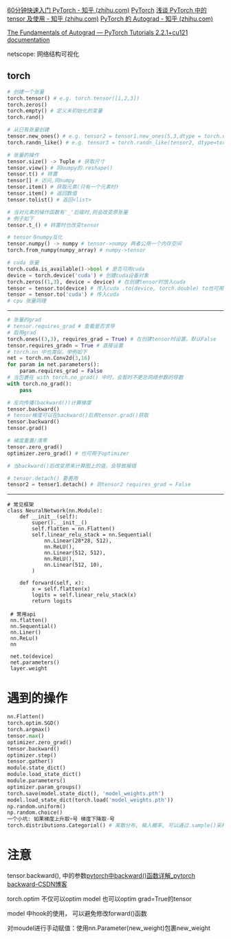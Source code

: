 [60分钟快速入门 PyTorch - 知乎 (zhihu.com)](https://zhuanlan.zhihu.com/p/66543791)
[PyTorch](https://pytorch.org/)
[浅谈 PyTorch 中的 tensor 及使用 - 知乎 (zhihu.com)](https://zhuanlan.zhihu.com/p/67184419)
[PyTorch 的 Autograd - 知乎 (zhihu.com)](https://zhuanlan.zhihu.com/p/69294347)

[The Fundamentals of Autograd — PyTorch Tutorials 2.2.1+cu121 documentation](https://pytorch.org/tutorials/beginner/introyt/autogradyt_tutorial.html)

netscope: 网络结构可视化

##  torch

```python
# 创建一个张量 
torch.tensor() # e.g. torch.tensor([1,2,3])
torch.zeros()
torch.empty() # 定义未初始化的变量
torch.rand()

# 从已有张量创建
tensor.new_ones() # e.g. tensor2 = tensor1.new_ones(5,3,dtype = torch.double) 保留tensor1中的一些属性
torch.randn_like() # e.g. tensor3 = torch.randn_like(tensor2, dtype=torch.float) 保留tensor1的形状

# 张量的操作
tensor.size() -> Tuple # 获取尺寸
tensor.view() # 同numpy的.reshape()
tensor.t() # 转置
tensor[] # 访问,同numpy
tensor.item() # 获取元素(只有一个元素时)
tensor.item() # 返回数值
tensor.tolist() # 返回<list>

# 当对元素的操作函数有'_'后缀时,则会改变原张量
# 例子如下
tensor.t_() # 转置时也改变tensor

# tensor与numpy互化
tensor.numpy() -> numpy # tensor->numpy 两者公用一个内存空间
torch.from_numpy(numpy_array) # numpy->tensor

# cuda 张量
torch.cuda.is_available()->bool # 是否可用cuda
device = torch.device('cuda') # 创建cuda设备对象
torch.zeros((1,3), device = device) # 在创建tensor时放入cuda
tensor = tensor.to(device) # 传入cuda .to(device, torch.double) to也可用于改变数据类型
tensor = tensor.to('cuda') # 传入cuda
# cpu 张量同理
```
------
```python
# 张量的grad
# tensor.requires_grad # 查看是否求导
# 启用grad
torch.ones((3,3), requires_grad = True) # 在创建tensor时设置，默认False
tensor.requires_gradn = True # 直接设置
# torch.nn 中也类似，举例如下
net = torch.nn.Conv2d(3,16)
for param in net.parameters():
    param.requires_grad = False
# 当包裹在 with torch.no_grad() 中时，会暂时不更总网络参数的导数
with torch.no_grad():
    pass

# 反向传播(backward())计算梯度
tensor.backward()
# tensor梯度可以在backward()后用tensor.grad()获取
tensor.backward()
tensor.grad()

# 梯度重置/清零
tensor.zero_grad()
optimizer.zero_grad() # 也可用于optimizer

# 当backward()后改变原来计算图上的值，会导致报错

# tensor.detach() 要善用
tensor2 = tenser1.detach() # 则tensor2 requires_grad = False
```

-----

```pyt
# 常见框架
class NeuralNetwork(nn.Module):
    def __init__(self):
        super().__init__()
        self.flatten = nn.Flatten()
        self.linear_relu_stack = nn.Sequential(
            nn.Linear(28*28, 512),
            nn.ReLU(),
            nn.Linear(512, 512),
            nn.ReLU(),
            nn.Linear(512, 10),
        )

    def forward(self, x):
        x = self.flatten(x)
        logits = self.linear_relu_stack(x)
        return logits
 
 # 常用api
 nn.flatten()
 nn.Sequential()
 nn.Liner()
 nn.ReLu()
 nn
 
 net.to(device)
 net.parameters()
 layer.weight
```

# 遇到的操作

```python
nn.Flatten()
torch.optim.SGD()
torch.argmax()
tensor.max()
optimizer.zero_grad()
tensor.backward()
optimizer.step()
tensor.gather()
module.state_dict()
module.load_state_dict()
module.parameters()
optimizer.param_groups()
torch.save(model.state_dict(), 'model_weights.pth')
model.load_state_dict(torch.load('model_weights.pth'))
np.random.uniform()
np.random.choice()
一个小坑: 如果梯度上升取+号 梯度下降取-号
torch.distributions.Categorial() # 离散分布, 输入概率, 可以通过.sample()采样
```

# 注意

tensor.backward(), 中的参数[pytorch中backward()函数详解_pytorch backward-CSDN博客](https://blog.csdn.net/sinat_28731575/article/details/90342082)

torch.optim 不仅可以optim model 也可以optim grad=True的tensor

model 中hook的使用， 可以避免修改forward()函数

对moudel进行手动赋值：使用nn.Parameter(new_weight)包裹new_weight

